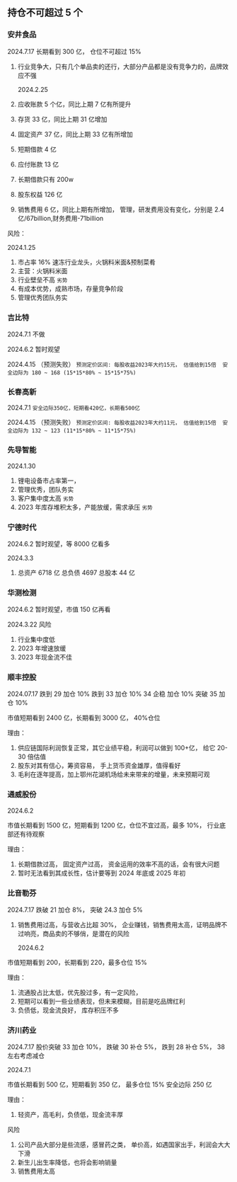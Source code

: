 ## 持仓不可超过 5 个

### 安井食品

2024.7.17 长期看到 300 亿， 仓位不可超过 15%

1. 行业竞争大，只有几个单品卖的还行，大部分产品都是没有竞争力的，品牌效应不强

   2024.2.25

2. 应收账款 5 个亿，同比上期 7 亿有所提升
3. 存货 33 亿，同比上期 31 亿增加
4. 固定资产 37 亿，同比上期 33 亿有所增加
5. 短期借款 4 亿
6. 应付账款 13 亿
7. 长期借款只有 200w
8. 股东权益 126 亿
9. 销售费用 6 亿，同比上期有所增加， 管理，研发费用没有变化，分别是 2.4 亿/67billion,财务费用-71billion

风险：

2024.1.25

1. 市占率 16% 速冻行业龙头，火锅料米面&预制菜肴
2. 主营：火锅料米面
3. 行业壁垒不高 `劣势`
4. 有成本优势，成熟市场，存量竞争阶段
5. 管理优秀团队务实

### 吉比特

2024.7.1 不做

2024.6.2 暂时观望

2024.4.15 （预测失败）
`预测定价区间: 每股收益2023年大约15元， 估值给到15倍  安全边际为 180 ~ 168 (15*15*80% ~ 15*15*75%)`

### 长春高新

2024.7.1
`安全边际350亿，短期看420亿，长期看500亿`

2024.4.15 （预测失败）
`预测定价区间: 每股收益2023年大约11元， 估值给到15倍  安全边际为 132 ~ 123 (11*15*80% ~ 11*15*75%)`

### 先导智能

2024.1.30

1. 锂电设备市占率第一，
2. 管理优秀，团队务实
3. 客户集中度太高 `劣势`
4. 2023 年库存堆积太多，产能放缓，需求承压 `劣势`

### 宁德时代

2024.6.2 暂时观望，等 8000 亿看多

2024.3.3

1. 总资产 6718 亿 总负债 4697 总股本 44 亿

### 华测检测

2024.6.2 暂时观望，市值 150 亿再看

2024.3.22
风险

1. 行业集中度低
2. 2023 年增速放缓
3. 2023 年现金流不佳

### 顺丰控股

2024.07.17
跌到 29 加仓 10%
跌到 33 加仓 10%
34 企稳 加仓 10%
突破 35 加仓 10%

市值短期看到 2400 亿，长期看到 3000 亿， 40%仓位

理由：

1. 供应链国际利润恢复正常，其它业绩平稳，利润可以做到 100+亿， 给它 20-30 倍估值
2. 股东对其有信心，筹资容易， 手上货币资金雄厚，值得看好
3. 毛利在逐年提高，加上鄂州花湖机场给未来带来的增量，未来预期可观

### 通威股份

2024.6.2

市值长期看到 1500 亿，短期看到 1200 亿，仓位不宜过高，最多 10%， 行业底部还有待观察

理由：

1. 长期借款过高， 固定资产过高， 资金运用的效率不高的话，会有很大问题
2. 暂时无法看到其成长性，估计要等到 2024 年底或 2025 年初

### 比音勒芬

2024.7.17
跌破 21 加仓 8%，
突破 24.3 加仓 5%

1. 销售费用过高，与营收占比超 30%， 企业赚钱，销售费用太高，证明品牌不过响亮，商品卖的不够俏，是潜在的风险

   2024.6.2

市值短期看到 200，长期看到 220，最多仓位 15%

理由：

1. 流通股占比太低，优先股过多，有一定风险，
2. 短期可以看到一些业绩表现，但未来模糊，目前是吃品牌红利
3. 负债低，现金流良好， 库存积压不多

### 济川药业

2024.7.17
股价突破 33 加仓 10%，
跌破 30 补仓 5%，
跌到 28 补仓 5%，
38 左右考虑减仓

2024.7.1

市值长期看到 500 亿，短期看到 350 亿， 最多仓位 15% 安全边际 250 亿

理由：

1. 轻资产，高毛利，负债低，现金流丰厚

风险

1. 公司产品大部分是些流感，感冒药之类， 单价高，如遇国家出手，利润会大大下滑
2. 新生儿出生率降低，也将会影响销量
3. 销售费用太高
